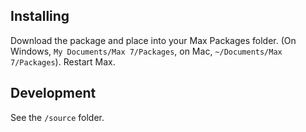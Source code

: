 

## Installing

Download the package and place into your Max Packages folder. (On Windows, ```My Documents/Max 7/Packages```, on Mac, ```~/Documents/Max 7/Packages```). Restart Max.

## Development

See the ```/source``` folder.

